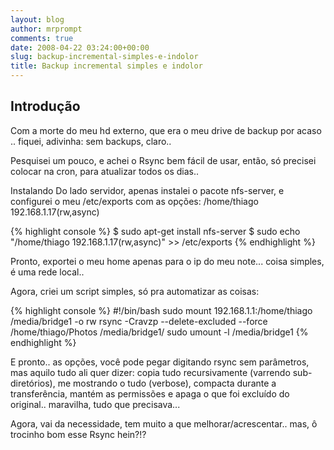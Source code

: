 ```yaml
---
layout: blog
author: mrprompt
comments: true
date: 2008-04-22 03:24:00+00:00
slug: backup-incremental-simples-e-indolor
title: Backup incremental simples e indolor
---
```

Introdução
---

Com a morte do meu hd externo, que era o meu drive de backup por acaso .. fiquei, adivinha: sem backups, claro..

Pesquisei um pouco, e achei o Rsync bem fácil de usar, então, só precisei colocar na cron, para atualizar todos os dias..

Instalando Do lado servidor, apenas instalei o pacote nfs-server, e configurei o meu /etc/exports com as opções: /home/thiago 192.168.1.17(rw,async)

{% highlight console %}
$ sudo apt-get install nfs-server
$ sudo echo "/home/thiago 192.168.1.17(rw,async)" >> /etc/exports
{% endhighlight %}

Pronto, exportei o meu home apenas para o ip do meu note... coisa simples, é uma rede local..

Agora, criei um script simples, só pra automatizar as coisas:

{% highlight console %}
#!/bin/bash
sudo mount 192.168.1.1:/home/thiago /media/bridge1 -o rw
rsync -Cravzp --delete-excluded --force /home/thiago/Photos /media/bridge1/
sudo umount -l /media/bridge1
{% endhighlight %}

E pronto.. as opções, você pode pegar digitando rsync sem parâmetros, mas aquilo tudo ali quer dizer: copia tudo recursivamente (varrendo sub-diretórios), 
me mostrando o tudo (verbose), compacta durante a transferência, mantém as permissões e apaga o que foi excluído do original.. maravilha, tudo que precisava...

Agora, vai da necessidade, tem muito a que melhorar/acrescentar.. mas, ô trocinho bom esse Rsync hein?!?
